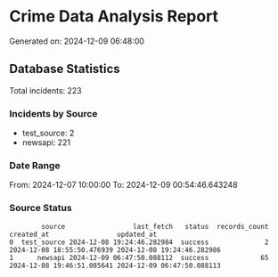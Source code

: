 # Crime Data Analysis Report

Generated on: 2024-12-09 06:48:00

## Database Statistics

Total incidents: 223

### Incidents by Source

- test_source: 2
- newsapi: 221

### Date Range

From: 2024-12-07 10:00:00
To: 2024-12-09 00:54:46.643248

### Source Status

```
        source                 last_fetch   status  records_count                 created_at                 updated_at
0  test_source 2024-12-08 19:24:46.282984  success              2 2024-12-08 18:55:50.476939 2024-12-08 19:24:46.282986
1      newsapi 2024-12-09 06:47:50.088112  success             65 2024-12-08 19:46:51.085641 2024-12-09 06:47:50.088113
```
